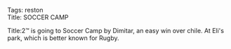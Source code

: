 Tags: reston  
Title: SOCCER CAMP  
  
Title:2™ is going to Soccer Camp by Dimitar, an easy win over chile. At Eli's park, which is better known for Rugby.  
  
